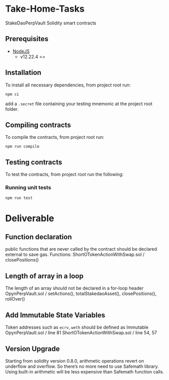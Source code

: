 # Take-Home-Tasks

StakeDaoPerpVault Solidity smart contracts

## Prerequisites

- [NodeJS](https://nodejs.org/en/)
  - v12.22.4 <=

## Installation

To install all necessary dependencies, from project root run:

```shell
npm ci
```

add a `.secret` file containing your testing mnemonic at the project root folder.

## Compiling contracts

To compile the contracts, from project root run:

```shell
npm run compile
```

## Testing contracts

To test the contracts, from project root run the following:

### Running unit tests

```shell
npm run test
```
# Deliverable

## Function declaration
public functions that are never called by the contract should be declared external to save gas.
Functions: ShortOTokenActionWithSwap.sol / closePositions()

## Length of array in a loop
The length of an array should not be declared in a for-loop header
OpynPerpVault.sol / setActions(), totalStakedaoAsset(), closePositions(), rollOver()

## Add Immutable State Variables
Token addresses such as  `ecrv`, `weth` should be defined as Immutable
OpynPerpVault.sol / line 81
ShortOTokenActionWithSwap.sol / line 54, 57

## Version Upgrade
Starting from solidity version 0.8.0, arithmetic operations revert on underflow and overflow. So there’s no more need to use Safemath library.
Using built-in arithmetic will be less expensive than Safemath function calls.
